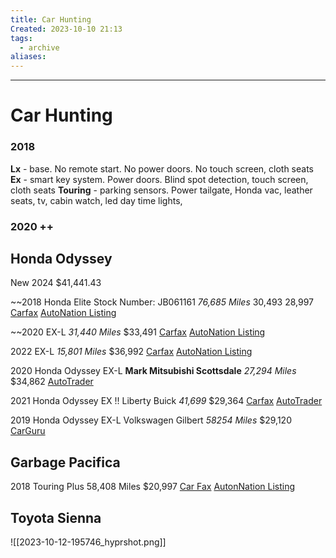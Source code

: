 ```yaml
---
title: Car Hunting
Created: 2023-10-10 21:13
tags:
  - archive
aliases:
---
```


---
# Car Hunting

### 2018

**Lx** - base. No remote start. No power doors. No touch screen, cloth seats
**Ex** - smart key system. Power doors. Blind spot detection, touch screen, cloth seats
**Touring** - parking sensors. Power tailgate, Honda vac, leather seats, tv, cabin watch, led day time lights, 

### 2020 ++


## Honda Odyssey
New 2024 
$41,441.43

~~2018 Honda Elite
Stock Number: JB061161
*76,685 Miles*
30,493 28,997
[Carfax](https://www.carfax.com/VehicleHistory/p/Report.cfx?vin=5FNRL6H99JB061161&partner=AND_A)
[AutoNation Listing](https://www.autonationhondachandler.com/used/Honda/2018-Honda-Odyssey-1dd36b1e0a0e0a911a58918f90b6a22d.htm)


~~2020 EX-L
*31,440 Miles*
$33,491
[Carfax](https://www.carfax.com/VehicleHistory/p/Report.cfx?vin=5FNRL6H74LB033320&partner=AND_A)
[AutoNation Listing](https://www.autonationhondachandler.com/certified/Honda/2020-Honda-Odyssey-a9e16eb80a0e087f1ff43b27f541a19b.htm)

2022 EX-L
*15,801 Miles*
$36,992
[Carfax](https://www.carfax.com/VehicleHistory/p/Report.cfx?vin=5FNRL6H7XNB064591&partner=AND_A)
[AutoNation Listing](https://www.autonationhondachandler.com/used/Honda/2022-Honda-Odyssey-ebd18b2b0a0e0a903f2ae52725ec551b.htm)

2020 Honda Odyssey EX-L
**Mark Mitsubishi Scottsdale**
*27,294 Miles*
$34,862
[AutoTrader](https://www.carfax.com/VehicleHistory/p/Report.cfx?vin=5FNRL6H73LB009042&partner=AND_A)

2021 Honda Odyssey EX !!
Liberty Buick
*41,699*
$29,364
[Carfax](https://www.carfax.com/VehicleHistory/p/Report.cfx?vin=5FNRL6H50MB022685&partner=AND_A)
[AutoTrader](https://www.carfax.com/VehicleHistory/p/Report.cfx?vin=5FNRL6H50MB022685&partner=AND_A)

2019 Honda Odyssey EX-L
Volkswagen Gilbert
*58254 Miles*
$29,120
[CarGuru](https://www.cargurus.com/Cars/inventorylisting/viewDetailsFilterViewInventoryListing.action?zip=85225&inventorySearchWidgetType=AUTO&maxPrice=30000&maxMileage=70000&sortDir=ASC&sourceContext=untrackedWithinSite_false_0&distance=50&sortType=BEST_MATCH&entitySelectingHelper.selectedEntity=d592#listing=365584762/NONE/DEFAULT)
## Garbage Pacifica

2018 Touring  Plus
58,408  Miles
$20,997
[Car Fax](https://www.carfax.com/VehicleHistory/p/Report.cfx?vin=2C4RC1FG3JR129043&partner=AND_A)
[AutonNation Listing](https://www.autonationhondachandler.com/used/Chrysler/2018-Chrysler-Pacifica-e624d5860a0e0a936891e4ac7e7bd64d.htm)

## Toyota Sienna


![[2023-10-12-195746_hyprshot.png]]

